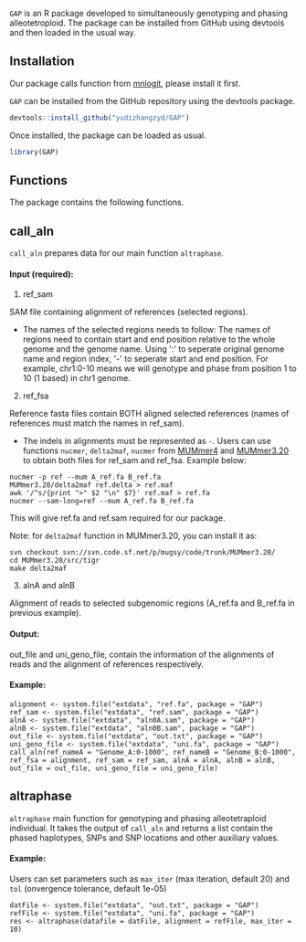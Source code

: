 `GAP` is an R package developed to simultaneously genotyping and phasing alleotetroploid. The package can be installed from GitHub using devtools and then loaded in the usual way.

Installation
------------

Our package calls function from [mnlogit](https://www.rdocumentation.org/packages/mnlogit/versions/1.2.6/topics/mnlogit), please install it first.

`GAP` can be installed from the GitHub repository using the devtools package.

``` r
devtools::install_github("yudizhangzyd/GAP")
```

Once installed, the package can be loaded as usual.

``` r
library(GAP)
```

Functions
---------

The package contains the following functions.

## call_aln

`call_aln` prepares data for our main function `altraphase`.

#### Input (required):
		
1. ref_sam
		
SAM file containing alignment of references (selected regions).

   - The names of the selected regions needs to follow: The names of regions need to contain start and end position relative to the whole genome and the genome name. Using ':' to seperate original genome name and region index, '-' to seperate start and end position. For example, chr1:0-10 means we will genotype and phase from position 1 to 10 (1 based) in chr1 genome.

2. ref_fsa
	
Reference fasta files contain BOTH aligned selected references (names of references must match the names in ref_sam). 

  -  The indels in alignments must be represented as `-`.
  Users can use functions `nucmer`, `delta2maf`, `nucmer` from [MUMmer4](https://github.com/mummer4/mummer) and [MUMmer3.20](https://sourceforge.net/projects/mummer/files/mummer/3.20/) to obtain both files for ref_sam and ref_fsa. Example below:
  ```
  nucmer -p ref --mum A_ref.fa B_ref.fa 
  MUMmer3.20/delta2maf ref.delta > ref.maf
  awk '/^s/{print ">" $2 "\n" $7}' ref.maf > ref.fa
  nucmer --sam-long=ref --mum A_ref.fa B_ref.fa
  ```
  This will give ref.fa and ref.sam required for our package.
  
Note: for `delta2maf` function in MUMmer3.20, you can install it as:
  ```
  svn checkout svn://svn.code.sf.net/p/mugsy/code/trunk/MUMmer3.20/
  cd MUMmer3.20/src/tigr
  make delta2maf
  ```
  
3. alnA and alnB 

Alignment of reads to selected subgenomic regions (A_ref.fa and B_ref.fa in previous example).
   
#### Output: 

out_file and uni_geno_file, contain the information of the alignments of reads and the alignment of references respectively.

#### Example: 
```
alignment <- system.file("extdata", "ref.fa", package = "GAP")
ref_sam <- system.file("extdata", "ref.sam", package = "GAP")
alnA <- system.file("extdata", "aln0A.sam", package = "GAP")
alnB <- system.file("extdata", "aln0B.sam", package = "GAP")
out_file <- system.file("extdata", "out.txt", package = "GAP")
uni_geno_file <- system.file("extdata", "uni.fa", package = "GAP")
call_aln(ref_nameA = "Genome_A:0-1000", ref_nameB = "Genome_B:0-1000", ref_fsa = alignment, ref_sam = ref_sam, alnA = alnA, alnB = alnB, out_file = out_file, uni_geno_file = uni_geno_file)
```
   
## altraphase

`altraphase` main function for genotyping and phasing alleotetraploid individual. It takes the output of `call_aln` and returns a list contain the phased haplotypes, SNPs and SNP locations and other auxiliary values.

#### Example:

Users can set parameters such as `max_iter` (max iteration, default 20) and `tol` (onvergence tolerance, default 1e-05)
```
datFile <- system.file("extdata", "out.txt", package = "GAP")
refFile <- system.file("extdata", "uni.fa", package = "GAP")
res <- altraphase(datafile = datFile, alignment = refFile, max_iter = 10)
```


